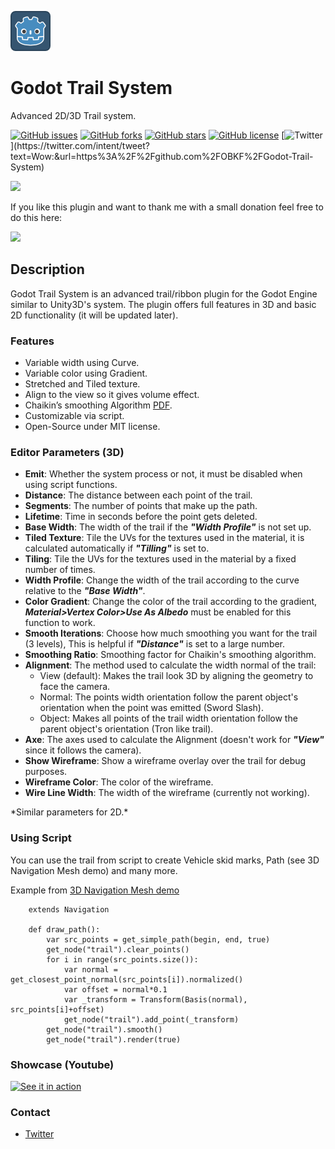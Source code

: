 ![](icon.png)

# Godot Trail System
Advanced 2D/3D Trail system.

[![GitHub issues](https://img.shields.io/github/issues/OBKF/Godot-Trail-System)](https://github.com/OBKF/Godot-Trail-System/issues) [![GitHub forks](https://img.shields.io/github/forks/OBKF/Godot-Trail-System)](https://github.com/OBKF/Godot-Trail-System/network) [![GitHub stars](https://img.shields.io/github/stars/OBKF/Godot-Trail-System)](https://github.com/OBKF/Godot-Trail-System/stargazers) [![GitHub license](https://img.shields.io/github/license/OBKF/Godot-Trail-System)](https://github.com/OBKF/Godot-Trail-System/blob/master/LICENSE) [![Twitter](https://img.shields.io/twitter/url?style=social&url=https%3A%2F%2Ftwitter.com%2FOBKF_)](https://twitter.com/intent/tweet?text=Wow:&url=https%3A%2F%2Fgithub.com%2FOBKF%2FGodot-Trail-System)

![](godot_trail.png)

If you like this plugin and want to thank me with a small donation feel free to do this here:

[![](https://www.paypalobjects.com/en_US/i/btn/btn_donateCC_LG.gif)](https://www.paypal.com/cgi-bin/webscr?cmd=_s-xclick&hosted_button_id=KWUGZUUBASZY4)

## Description
Godot Trail System is an advanced trail/ribbon plugin for the Godot Engine similar to Unity3D's system. The plugin offers full features in 3D and basic 2D functionality (it will be updated later). 

### Features
- Variable width using Curve.
- Variable color using Gradient.
- Stretched and Tiled texture.
- Align to the view so it gives volume effect.
- Chaikin’s smoothing Algorithm [PDF](https://www.cs.unc.edu/~dm/UNC/COMP258/LECTURES/Chaikins-Algorithm.pdf).
- Customizable via script.
- Open-Source under MIT license.

### Editor Parameters (3D)
- **Emit**: Whether the system process or not, it must be disabled when using script functions.
- **Distance**: The distance between each point of the trail.
- **Segments**: The number of points that make up the path.
- **Lifetime**: Time in seconds before the point gets deleted.
- **Base Width**: The width of the trail if the ___"Width Profile"___ is not set up.
- **Tiled Texture**: Tile the UVs for the textures used in the material, it is calculated automatically if ___"Tilling"___ is set to.
- **Tiling**: Tile the UVs for the textures used in the material by a fixed number of times.
- **Width Profile**: Change the width of the trail according to the curve relative to the ___"Base Width"___.
- **Color Gradient**: Change the color of the trail according to the gradient, ___Material>Vertex Color>Use As Albedo___ must be enabled for this function to work.
- **Smooth Iterations**: Choose how much smoothing you want for the trail (3 levels), This is helpful if ___"Distance"___ is set to a large number.
- **Smoothing Ratio**: Smoothing factor for Chaikin's smoothing algorithm.
- **Alignment**: The method used to calculate the width normal of the trail:
    - View (default): Makes the trail look 3D by aligning the geometry to face the camera.
    - Normal: The points width orientation follow the parent object's orientation when the point was emitted (Sword Slash).
    - Object: Makes all points of the trail width orientation follow the parent object's orientation (Tron like trail).
- **Axe**: The axes used to calculate the Alignment (doesn't work for ___"View"___ since it follows the camera).
- **Show Wireframe**: Show a wireframe overlay over the trail for debug purposes.
- **Wireframe Color**: The color of the wireframe.
- **Wire Line Width**: The width of the wireframe (currently not working).

\*Similar parameters for 2D.\*

### Using Script
You can use the trail from script to create Vehicle skid marks, Path (see 3D Navigation Mesh demo) and many more.

Example from [3D Navigation Mesh demo](navmesh.gd)
```gdscript
    extends Navigation

    def draw_path():
        var src_points = get_simple_path(begin, end, true)
        get_node("trail").clear_points()
        for i in range(src_points.size()):
            var normal = get_closest_point_normal(src_points[i]).normalized()
            var offset = normal*0.1
            var _transform = Transform(Basis(normal), src_points[i]+offset)
            get_node("trail").add_point(_transform)
        get_node("trail").smooth()
        get_node("trail").render(true)
```

### Showcase (Youtube)
[![See it in action](https://img.youtube.com/vi/cqkCt9XIBA0/0.jpg)](https://youtu.be/cqkCt9XIBA0)

### Contact
- [Twitter](https://twitter.com/OBKF_/)

